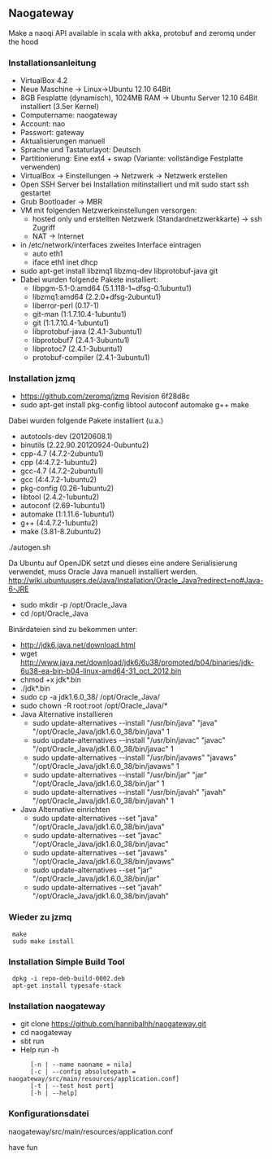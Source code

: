 ## Naogateway

Make a naoqi API available in scala with akka, protobuf and zeromq under the hood

### Installationsanleitung 

- VirtualBox 4.2
- Neue Maschine -> Linux->Ubuntu 12.10 64Bit
- 8GB Fesplatte (dynamisch), 1024MB RAM -> Ubuntu Server 12.10 64Bit installiert (3.5er Kernel)
- Computername: naogateway
- Account: nao
- Passwort: gateway
- Aktualisierungen manuell
- Sprache und Tastaturlayot: Deutsch
- Partitionierung: Eine ext4 + swap (Variante: vollständige Festplatte verwenden)
- VirtualBox -> Einstellungen -> Netzwerk -> Netzwerk erstellen
- Open SSH Server bei Installation mitinstalliert und mit sudo start ssh gestartet
- Grub Bootloader -> MBR
- VM mit folgenden Netzwerkeinstellungen versorgen:
	-  	hosted only und erstellten Netzwerk (Standardnetzwerkkarte) -> ssh Zugriff
	- 	NAT -> Internet
- in /etc/network/interfaces zweites Interface eintragen
	-  auto eth1
	-  iface eth1 inet dhcp
- sudo apt-get install libzmq1 libzmq-dev libprotobuf-java git
- Dabei wurden folgende Pakete installiert:
	- libpgm-5.1-0:amd64 (5.1.118-1~dfsg-0.1ubuntu1)
	- libzmq1:amd64 (2.2.0+dfsg-2ubuntu1)
	- liberror-perl (0.17-1)
	- git-man (1:1.7.10.4-1ubuntu1)
	- git (1:1.7.10.4-1ubuntu1)
	- libprotobuf-java (2.4.1-3ubuntu1)
	- libprotobuf7 (2.4.1-3ubuntu1)
	- libprotoc7 (2.4.1-3ubuntu1)
	- protobuf-compiler (2.4.1-3ubuntu1)

### Installation jzmq
- https://github.com/zeromq/jzmq Revision 6f28d8c
- sudo apt-get install pkg-config libtool autoconf automake g++ make

Dabei wurden folgende Pakete installiert (u.a.)
- autotools-dev (20120608.1)
- binutils (2.22.90.20120924-0ubuntu2)
- cpp-4.7 (4.7.2-2ubuntu1)
- cpp (4:4.7.2-1ubuntu2)
- gcc-4.7 (4.7.2-2ubuntu1)
- gcc (4:4.7.2-1ubuntu2)
- pkg-config (0.26-1ubuntu2)
- libtool (2.4.2-1ubuntu2)
- autoconf (2.69-1ubuntu1)
- automake (1:1.11.6-1ubuntu1)
- g++ (4:4.7.2-1ubuntu2)
- make (3.81-8.2ubuntu2)

./autogen.sh

Da Ubuntu auf OpenJDK setzt und dieses eine andere Serialisierung verwendet, 
muss Oracle Java manuell installiert werden.
http://wiki.ubuntuusers.de/Java/Installation/Oracle_Java?redirect=no#Java-6-JRE

- sudo mkdir -p /opt/Oracle_Java 
- cd /opt/Oracle_Java 

Binärdateien sind zu bekommen unter:
- http://jdk6.java.net/download.html
- wget http://www.java.net/download/jdk6/6u38/promoted/b04/binaries/jdk-6u38-ea-bin-b04-linux-amd64-31_oct_2012.bin
- chmod +x jdk*.bin
- ./jdk*.bin
- sudo cp -a jdk1.6.0_38/ /opt/Oracle_Java/
- sudo chown -R root:root /opt/Oracle_Java/* 
- Java Alternative installieren
	- sudo update-alternatives --install "/usr/bin/java" "java" "/opt/Oracle_Java/jdk1.6.0_38/bin/java" 1
	- sudo update-alternatives --install "/usr/bin/javac" "javac" "/opt/Oracle_Java/jdk1.6.0_38/bin/javac" 1
	- sudo update-alternatives --install "/usr/bin/javaws" "javaws" "/opt/Oracle_Java/jdk1.6.0_38/bin/javaws" 1
	- sudo update-alternatives --install "/usr/bin/jar" "jar" "/opt/Oracle_Java/jdk1.6.0_38/bin/jar" 1 
	- sudo update-alternatives --install "/usr/bin/javah" "javah" "/opt/Oracle_Java/jdk1.6.0_38/bin/javah" 1
- Java Alternative einrichten	
	- sudo update-alternatives --set "java" "/opt/Oracle_Java/jdk1.6.0_38/bin/java"
	- sudo update-alternatives --set "javac" "/opt/Oracle_Java/jdk1.6.0_38/bin/javac"
	- sudo update-alternatives --set "javaws" "/opt/Oracle_Java/jdk1.6.0_38/bin/javaws"
	- sudo update-alternatives --set "jar" "/opt/Oracle_Java/jdk1.6.0_38/bin/jar" 
	- sudo update-alternatives --set "javah" "/opt/Oracle_Java/jdk1.6.0_38/bin/javah"

### Wieder zu jzmq
``` ./configure
 make
 sudo make install 
```

### Installation Simple Build Tool
``` wget http://apt.typesafe.com/repo-deb-build-0002.deb
 dpkg -i repo-deb-build-0002.deb
 apt-get install typesafe-stack 
```

### Installation naogateway
- git clone https://github.com/hannibalhh/naogateway.git
- cd naogateway
- sbt run
- Help run -h
```    Usage: naogateway 
	  [-n | --name naoname = nila] 
	  [-c | --config absolutepath = naogateway/src/main/resources/application.conf]
	  [-t | --test host port]
	  [-h | --help] 
```

### Konfigurationsdatei
naogateway/src/main/resources/application.conf

have fun




